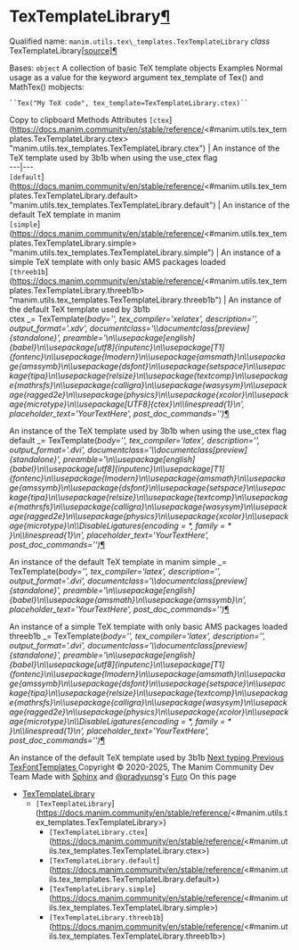 
# TexTemplateLibrary[¶](https://docs.manim.community/en/stable/reference/<#textemplatelibrary> "Link to this heading")
Qualified name: `manim.utils.tex\_templates.TexTemplateLibrary`
_class_ TexTemplateLibrary[[source]](https://docs.manim.community/en/stable/reference/<../_modules/manim/utils/tex_templates.html#TexTemplateLibrary>)[¶](https://docs.manim.community/en/stable/reference/<#manim.utils.tex_templates.TexTemplateLibrary> "Link to this definition")
    
Bases: `object`
A collection of basic TeX template objects
Examples
Normal usage as a value for the keyword argument tex_template of Tex() and MathTex() mobjects:
```
``Tex("My TeX code", tex_template=TexTemplateLibrary.ctex)``

```
Copy to clipboard
Methods
Attributes
`[ctex`](https://docs.manim.community/en/stable/reference/<#manim.utils.tex_templates.TexTemplateLibrary.ctex> "manim.utils.tex_templates.TexTemplateLibrary.ctex") | An instance of the TeX template used by 3b1b when using the use_ctex flag  
---|---  
`[default`](https://docs.manim.community/en/stable/reference/<#manim.utils.tex_templates.TexTemplateLibrary.default> "manim.utils.tex_templates.TexTemplateLibrary.default") | An instance of the default TeX template in manim  
`[simple`](https://docs.manim.community/en/stable/reference/<#manim.utils.tex_templates.TexTemplateLibrary.simple> "manim.utils.tex_templates.TexTemplateLibrary.simple") | An instance of a simple TeX template with only basic AMS packages loaded  
`[threeb1b`](https://docs.manim.community/en/stable/reference/<#manim.utils.tex_templates.TexTemplateLibrary.threeb1b> "manim.utils.tex_templates.TexTemplateLibrary.threeb1b") | An instance of the default TeX template used by 3b1b  
ctex _= TexTemplate(_body='', tex_compiler='xelatex', description='', output_format='.xdv', documentclass='\\\documentclass[preview]{standalone}', preamble='\n\\\usepackage[english]{babel}\n\\\usepackage[utf8]{inputenc}\n\\\usepackage[T1]{fontenc}\n\\\usepackage{lmodern}\n\\\usepackage{amsmath}\n\\\usepackage{amssymb}\n\\\usepackage{dsfont}\n\\\usepackage{setspace}\n\\\usepackage{tipa}\n\\\usepackage{relsize}\n\\\usepackage{textcomp}\n\\\usepackage{mathrsfs}\n\\\usepackage{calligra}\n\\\usepackage{wasysym}\n\\\usepackage{ragged2e}\n\\\usepackage{physics}\n\\\usepackage{xcolor}\n\\\usepackage{microtype}\n\\\usepackage[UTF8]{ctex}\n\\\linespread{1}\n', placeholder_text='YourTextHere', post_doc_commands='')_[¶](https://docs.manim.community/en/stable/reference/<#manim.utils.tex_templates.TexTemplateLibrary.ctex> "Link to this definition")
    
An instance of the TeX template used by 3b1b when using the use_ctex flag
default _= TexTemplate(_body='', tex_compiler='latex', description='', output_format='.dvi', documentclass='\\\documentclass[preview]{standalone}', preamble='\n\\\usepackage[english]{babel}\n\\\usepackage[utf8]{inputenc}\n\\\usepackage[T1]{fontenc}\n\\\usepackage{lmodern}\n\\\usepackage{amsmath}\n\\\usepackage{amssymb}\n\\\usepackage{dsfont}\n\\\usepackage{setspace}\n\\\usepackage{tipa}\n\\\usepackage{relsize}\n\\\usepackage{textcomp}\n\\\usepackage{mathrsfs}\n\\\usepackage{calligra}\n\\\usepackage{wasysym}\n\\\usepackage{ragged2e}\n\\\usepackage{physics}\n\\\usepackage{xcolor}\n\\\usepackage{microtype}\n\\\DisableLigatures{encoding = *, family = * }\n\\\linespread{1}\n', placeholder_text='YourTextHere', post_doc_commands='')_[¶](https://docs.manim.community/en/stable/reference/<#manim.utils.tex_templates.TexTemplateLibrary.default> "Link to this definition")
    
An instance of the default TeX template in manim
simple _= TexTemplate(_body='', tex_compiler='latex', description='', output_format='.dvi', documentclass='\\\documentclass[preview]{standalone}', preamble='\n\\\usepackage[english]{babel}\n\\\usepackage{amsmath}\n\\\usepackage{amssymb}\n', placeholder_text='YourTextHere', post_doc_commands='')_[¶](https://docs.manim.community/en/stable/reference/<#manim.utils.tex_templates.TexTemplateLibrary.simple> "Link to this definition")
    
An instance of a simple TeX template with only basic AMS packages loaded
threeb1b _= TexTemplate(_body='', tex_compiler='latex', description='', output_format='.dvi', documentclass='\\\documentclass[preview]{standalone}', preamble='\n\\\usepackage[english]{babel}\n\\\usepackage[utf8]{inputenc}\n\\\usepackage[T1]{fontenc}\n\\\usepackage{lmodern}\n\\\usepackage{amsmath}\n\\\usepackage{amssymb}\n\\\usepackage{dsfont}\n\\\usepackage{setspace}\n\\\usepackage{tipa}\n\\\usepackage{relsize}\n\\\usepackage{textcomp}\n\\\usepackage{mathrsfs}\n\\\usepackage{calligra}\n\\\usepackage{wasysym}\n\\\usepackage{ragged2e}\n\\\usepackage{physics}\n\\\usepackage{xcolor}\n\\\usepackage{microtype}\n\\\DisableLigatures{encoding = *, family = * }\n\\\linespread{1}\n', placeholder_text='YourTextHere', post_doc_commands='')_[¶](https://docs.manim.community/en/stable/reference/<#manim.utils.tex_templates.TexTemplateLibrary.threeb1b> "Link to this definition")
    
An instance of the default TeX template used by 3b1b
[ Next typing ](https://docs.manim.community/en/stable/reference/<manim.typing.html>) [ Previous TexFontTemplates ](https://docs.manim.community/en/stable/reference/<manim.utils.tex_templates.TexFontTemplates.html>)
Copyright © 2020-2025, The Manim Community Dev Team 
Made with [Sphinx](https://docs.manim.community/en/stable/reference/<https:/www.sphinx-doc.org/>) and [@pradyunsg](https://docs.manim.community/en/stable/reference/<https:/pradyunsg.me>)'s [Furo](https://docs.manim.community/en/stable/reference/<https:/github.com/pradyunsg/furo>)
On this page 
  * [TexTemplateLibrary](https://docs.manim.community/en/stable/reference/<#>)
    * `[TexTemplateLibrary`](https://docs.manim.community/en/stable/reference/<#manim.utils.tex_templates.TexTemplateLibrary>)
      * `[TexTemplateLibrary.ctex`](https://docs.manim.community/en/stable/reference/<#manim.utils.tex_templates.TexTemplateLibrary.ctex>)
      * `[TexTemplateLibrary.default`](https://docs.manim.community/en/stable/reference/<#manim.utils.tex_templates.TexTemplateLibrary.default>)
      * `[TexTemplateLibrary.simple`](https://docs.manim.community/en/stable/reference/<#manim.utils.tex_templates.TexTemplateLibrary.simple>)
      * `[TexTemplateLibrary.threeb1b`](https://docs.manim.community/en/stable/reference/<#manim.utils.tex_templates.TexTemplateLibrary.threeb1b>)


